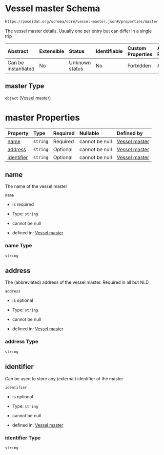 # Vessel master Schema

```txt
https://poseidat.org/schema/core/vessel-master.json#/properties/master
```

The vessel master details. Usually one per entry but can differ in a single trip

| Abstract            | Extensible | Status         | Identifiable | Custom Properties | Additional Properties | Access Restrictions | Defined In                                                                      |
| :------------------ | :--------- | :------------- | :----------- | :---------------- | :-------------------- | :------------------ | :------------------------------------------------------------------------------ |
| Can be instantiated | No         | Unknown status | No           | Forbidden         | Allowed               | none                | [vessel-partner.json*](schemas/core/vessel-partner.json "open original schema") |

## master Type

`object` ([Vessel master](vessel-partner-properties-vessel-master.md))

# master Properties

| Property                  | Type     | Required | Nullable       | Defined by                                                                                                                           |
| :------------------------ | :------- | :------- | :------------- | :----------------------------------------------------------------------------------------------------------------------------------- |
| [name](#name)             | `string` | Required | cannot be null | [Vessel master](vessel-master-properties-name.md "https://poseidat.org/schema/core/vessel-master.json#/properties/name")             |
| [address](#address)       | `string` | Optional | cannot be null | [Vessel master](vessel-master-properties-address.md "https://poseidat.org/schema/core/vessel-master.json#/properties/address")       |
| [identifier](#identifier) | `string` | Optional | cannot be null | [Vessel master](vessel-master-properties-identifier.md "https://poseidat.org/schema/core/vessel-master.json#/properties/identifier") |

## name

The name of the vessel master

`name`

*   is required

*   Type: `string`

*   cannot be null

*   defined in: [Vessel master](vessel-master-properties-name.md "https://poseidat.org/schema/core/vessel-master.json#/properties/name")

### name Type

`string`

## address

The (abbreviated) address of the vessel master. Required in all but NLD

`address`

*   is optional

*   Type: `string`

*   cannot be null

*   defined in: [Vessel master](vessel-master-properties-address.md "https://poseidat.org/schema/core/vessel-master.json#/properties/address")

### address Type

`string`

## identifier

Can be used to store any (external) identifier of the master

`identifier`

*   is optional

*   Type: `string`

*   cannot be null

*   defined in: [Vessel master](vessel-master-properties-identifier.md "https://poseidat.org/schema/core/vessel-master.json#/properties/identifier")

### identifier Type

`string`
